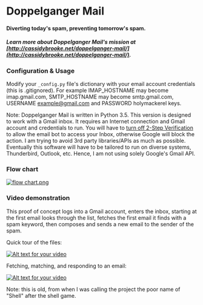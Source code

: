 # Doppelganger Mail
#### Diverting today's spam, preventing tomorrow's spam.

##### Learn more about Doppelganger Mail's mission at [http://cassidybrooke.net/doppelganger-mail/](http://cassidybrooke.net/doppelganger-mail/).

### Configuration & Usage

Modify your `_config.py` file's dictionary with your email account credentials (this is .gitignored). For example IMAP_HOSTNAME may become imap.gmail.com, SMTP_HOSTNAME may become smtp.gmail.com, USERNAME example@gmail.com and PASSWORD holymackerel keys.

Note: Doppelganger Mail is written in Python 3.5. This version is designed to work with a Gmail inbox. It requires an Internet connection and Gmail account and credentials to run. You will have to [turn off 2-Step Verification](https://support.google.com/accounts/answer/1064203?hl=en) to allow the email bot to access your Inbox, otherwise Google will block the action. I am trying to avoid 3rd party libraries/APIs as much as possible. Eventually this software will have to be tailored to run on diverse systems, Thunderbird, Outlook, etc. Hence, I am not using solely Google's Gmail API.

### Flow chart

[![flow chart.png](http://s10.postimg.org/4czq6yyk9/flow_chart.png)](http://postimg.org/image/d80khhncl/)

### Video demonstration

This proof of concept logs into a Gmail account, enters the inbox, starting at the first email looks through the list, fetches the first email it finds with a spam keyword, then composes and sends a new email to the sender of the spam.

Quick tour of the files:

[![Alt text for your video](http://img.youtube.com/vi/HqinRVduHdA/0.jpg)](http://www.youtube.com/watch?v=HqinRVduHdA)

Fetching, matching, and responding to an email:

[![Alt text for your video](http://img.youtube.com/vi/p-Qi0shD78Y/0.jpg)](http://www.youtube.com/watch?v=p-Qi0shD78Y)

Note: this is old, from when I was calling the project the poor name of "Shell" after the shell game.

